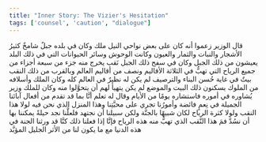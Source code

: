```yaml
---
title: "Inner Story: The Vizier's Hesitation"
tags: ['counsel', 'caution', "dialogue"]
---
```


 قال الوزير زعموا أنه كان على بعض نواحي النيل ملك وكان في بلده جبلٌ شامخٌ كثيرُ الأشجار والنبات والثمار والعيون وكانت الوحوش وسائر الحيوانات التي في ذلك البلد يعيشون من ذلك الجبل وكان في سفح ذلك الجبل نَقب يخرج منه جزء من سبعة أجزاء من جميع الرياح التي تهبُّ في الثلاثة الأقاليم ونصف من أقاليم العالم وبالقرب من ذلك النقب بيتٌ في غاية حُسن البناء والترصيف لم يكن له نظيرٌ في العالم كله وكان الملك وأسلافه من الملوك يسكنون ذلك البيت والموضع لم يكن يتهيأ لهم أن يتحوَّلوا منه  وكان للملك وزير يُشاوره في أموره فاستشاره يومًا من الأيام وقال له تعلم أنَّا  بما قد تقدم من أفعال آبائنا الجميلة  في نِعمٍ فائضة وأمورُنا تجري على محبَّتِنا وهذا المنزل الذي نحن فيه لولا هذا النقب ولولا كثرة الرياح لكان شبيهًا بالجنَّة ولكن سبيلنا أن نجتهد فلعلَّنا نجد حيلةً يمكننا بها أن نسُدَّ فمَ هذا النَّقب الذي تهبُّ منه هذه الرياح فإنَّا إذا فعلنا ذلك كنَّا قد ورثنا الجنة في هذه الدنيا مع ما يكون لنا من الأثر الجليل المؤبَّد
